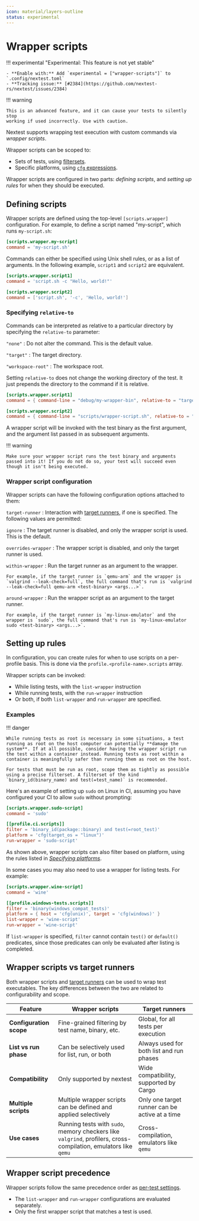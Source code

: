 ```yaml
---
icon: material/layers-outline
status: experimental
---
```


# Wrapper scripts

<!-- md:version 0.9.98 -->

!!! experimental "Experimental: This feature is not yet stable"

    - **Enable with:** Add `experimental = ["wrapper-scripts"]` to `.config/nextest.toml`
    - **Tracking issue:** [#2384](https://github.com/nextest-rs/nextest/issues/2384)

!!! warning

    This is an advanced feature, and it can cause your tests to silently stop
    working if used incorrectly. Use with caution.

Nextest supports wrapping test execution with custom commands via _wrapper scripts_.

Wrapper scripts can be scoped to:

* Sets of tests, using [filtersets](../filtersets/index.md).
* Specific platforms, using [`cfg` expressions](../configuration/specifying-platforms.md).

Wrapper scripts are configured in two parts: _defining scripts_, and _setting up rules_ for when they should be executed.

## Defining scripts

Wrapper scripts are defined using the top-level `[scripts.wrapper]` configuration. For example, to define a script named "my-script", which runs `my-script.sh`:

```toml title="Wrapper script definition in <code>.config/nextest.toml</code>"
[scripts.wrapper.my-script]
command = 'my-script.sh'
```

Commands can either be specified using Unix shell rules, or as a list of arguments. In the following example, `script1` and `script2` are equivalent.

```toml
[scripts.wrapper.script1]
command = 'script.sh -c "Hello, world!"'

[scripts.wrapper.script2]
command = ['script.sh', '-c', 'Hello, world!']
```

### Specifying `relative-to`

Commands can be interpreted as relative to a particular directory by specifying the `relative-to` parameter:

<div class="compact" markdown>

`"none"`
: Do not alter the command. This is the default value.

`"target"`
: The target directory.

`"workspace-root"` <!-- md:version 0.9.99 -->
: The workspace root.

</div>

Setting `relative-to` does not change the working directory of the test. It just prepends the directory to the command if it is relative.

```toml
[scripts.wrapper.script1]
command = { command-line = "debug/my-wrapper-bin", relative-to = "target" }

[scripts.wrapper.script2]
command = { command-line = "scripts/wrapper-script.sh", relative-to = "workspace-root" }
```

A wrapper script will be invoked with the test binary as the first argument, and the argument list passed in as subsequent arguments.

!!! warning

    Make sure your wrapper script runs the test binary and arguments passed into it! If you do not do so, your test will succeed even though it isn't being executed.

### Wrapper script configuration

Wrapper scripts can have the following configuration options attached to them:

`target-runner`
: Interaction with [target runners](../features/target-runners.md), if one is specified. The following values are permitted:

  `ignore`
  : The target runner is disabled, and only the wrapper script is used. This is the default.

  `overrides-wrapper`
  : The wrapper script is disabled, and only the target runner is used.

  `within-wrapper`
  : Run the target runner as an argument to the wrapper.

    For example, if the target runner is `qemu-arm` and the wrapper is `valgrind --leak-check=full`, the full command that's run is `valgrind --leak-check=full qemu-arm <test-binary> <args...>`.

  `around-wrapper`
  : Run the wrapper script as an argument to the target runner.

    For example, if the target runner is `my-linux-emulator` and the wrapper is `sudo`, the full command that's run is `my-linux-emulator sudo <test-binary> <args...>`.

## Setting up rules

In configuration, you can create rules for when to use scripts on a per-profile basis. This is done via the `profile.<profile-name>.scripts` array.

Wrapper scripts can be invoked:

* While listing tests, with the `list-wrapper` instruction
* While running tests, with the `run-wrapper` instruction
* Or both, if both `list-wrapper` and `run-wrapper` are specified.

### Examples

!!! danger

    While running tests as root is necessary in some situations, a test running as root on the host computer can potentially **damage the system**. If at all possible, consider having the wrapper script run the test within a container instead. Running tests as root within a container is meaningfully safer than running them as root on the host.

    For tests that must be run as root, scope them as tightly as possible using a precise filterset. A filterset of the kind `binary_id(binary_name) and test(=test_name)` is recommended.

Here's an example of setting up `sudo` on Linux in CI, assuming you have configured your CI to allow `sudo` without prompting:

```toml title="Basic rules"
[scripts.wrapper.sudo-script]
command = 'sudo'

[[profile.ci.scripts]]
filter = 'binary_id(package::binary) and test(=root_test)'
platform = 'cfg(target_os = "linux")'
run-wrapper = 'sudo-script'
```

As shown above, wrapper scripts can also filter based on platform, using the rules listed in [_Specifying platforms_](specifying-platforms.md).

In some cases you may also need to use a wrapper for listing tests. For example:

```toml title="Using a wrapper for both listing and running tests"
[scripts.wrapper.wine-script]
command = 'wine'

[[profile.windows-tests.scripts]]
filter = 'binary(windows_compat_tests)'
platform = { host = 'cfg(unix)', target = 'cfg(windows)' }
list-wrapper = 'wine-script'
run-wrapper = 'wine-script'
```

If `list-wrapper` is specified, `filter` cannot contain `test()` or `default()` predicates, since those predicates can only be evaluated after listing is completed.

## Wrapper scripts vs target runners

Both wrapper scripts and [target runners](../features/target-runners.md) can be used to wrap test executables. The key differences between the two are related to configurability and scope.

| Feature                 | Wrapper scripts                                                                                                 | Target runners                                 |
| ----------------------- | --------------------------------------------------------------------------------------------------------------- | ---------------------------------------------- |
| **Configuration scope** | Fine-grained filtering by test name, binary, etc.                                                               | Global, for all tests per execution            |
| **List vs run phase**   | Can be selectively used for list, run, or both                                                                  | Always used for both list and run phases       |
| **Compatibility**       | Only supported by nextest                                                                                       | Wide compatibility, supported by Cargo         |
| **Multiple scripts**    | Multiple wrapper scripts can be defined and applied selectively                                                 | Only one target runner can be active at a time |
| **Use cases**           | Running tests with `sudo`, memory checkers like `valgrind`, profilers, cross-compilation, emulators like `qemu` | Cross-compilation, emulators like `qemu`       |

## Wrapper script precedence

Wrapper scripts follow the same precedence order as [per-test settings](per-test-overrides.md#override-precedence).

* The `list-wrapper` and `run-wrapper` configurations are evaluated separately.
* Only the first wrapper script that matches a test is used.
